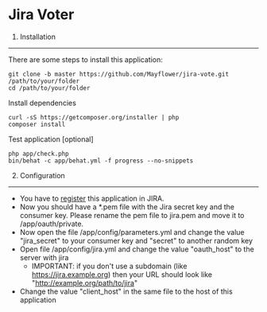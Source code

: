 Jira Voter
==========


1) Installation
---------------

There are some steps to install this application:

    git clone -b master https://github.com/Mayflower/jira-vote.git /path/to/your/folder
    cd /path/to/your/folder


Install dependencies

    curl -sS https://getcomposer.org/installer | php
    composer install


Test application [optional]

    php app/check.php
    bin/behat -c app/behat.yml -f progress --no-snippets


2) Configuration
----------------

* You have to [register](https://confluence.atlassian.com/display/JIRA/Allowing+OAuth+Access) this application in JIRA.
* Now you should have a *.pem file with the Jira secret key and the consumer key. Please rename the pem file to jira.pem and
move it to /app/oauth/private.
* Now open the file /app/config/parameters.yml and change the value "jira_secret" to your consumer key and "secret" to another random key
* Open file /app/config/jira.yml and change the value "oauth_host" to the server with jira
    * IMPORTANT: if you don't use a subdomain (like https://jira.example.org) then your URL should look like "http://example.org/path/to/jira"
* Change the value "client_host" in the same file to the host of this application
